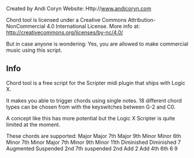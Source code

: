 Created by Andi Coryn
Website: Http://www.andicoryn.com

Chord tool is licensed under a Creative Commons Attribution-NonCommercial 4.0 International License.
More info at: http://creativecommons.org/licenses/by-nc/4.0/

But in case anyone is wondering:
Yes, you are allowed to make commercial music using this script.

Info
----

Chord tool is a free script for the Scripter midi plugin that ships with Logic X.

It makes you able to trigger chords using single notes.
18 different chord types can be chosen from with the keyswitches between G-2 and C0.

A concept like this has more potential but the Logic X Scripter is quite limited at the moment.

These chords are supported:
Major
Major 7th
Major 9th
Minor
Minor 6th
Minor 7th
Minor Major 7th
Minor 9th
Minor 11th
Diminished
Diminished 7
Augmented
Suspended 2nd
7th suspended 2nd
Add 2
Add 4th
6th
6 9
